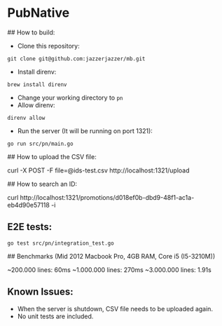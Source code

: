 # PubNative

## How to build: 

- Clone this repository:
```
git clone git@github.com:jazzerjazzer/mb.git
```
- Install direnv: 
```
brew install direnv
```
- Change your working directory to `pn`
- Allow direnv: 
``` 
direnv allow
```
- Run the server (It will be running on port 1321): 
```
go run src/pn/main.go
```

## How to upload the CSV file: 

curl -X POST -F file=@ids-test.csv  http://localhost:1321/upload

## How to search an ID: 

curl http://localhost:1321/promotions/d018ef0b-dbd9-48f1-ac1a-eb4d90e57118 -i

## E2E tests: 
```
go test src/pn/integration_test.go
```

## Benchmarks (Mid 2012 Macbook Pro, 4GB RAM, Core i5 (I5-3210M))

~200.000 lines: 60ms
~1.000.000 lines: 270ms
~3.000.000 lines: 1.91s

## Known Issues: 

- When the server is shutdown, CSV file needs to be uploaded again.
- No unit tests are included.